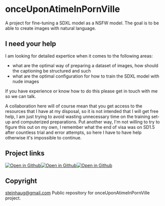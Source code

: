 # onceUponAtimeInPornVille

A project for fine-tuning a SDXL model as a NSFW model. The goal is to be able to create images with natural language.

## I need your help

I am looking for detailed expertice when it comes to the following areas:

- what are the optimal way of preparing a dataset of images, how should the captioning be structured and such
- what are the optimal configuration for how to train the SDXL model with nude images

If you have experience or know how to do this please get in touch with me so we can talk.

A collaboration here will of course mean that you get access to the resources that I have at my disposal, so it is not intended that I will get free help, I am just trying to avoid wasting unnecessary time on the training set-up and computerized preparations. Put another way, I'm not willing to try to figure this out on my own, I remember what the end of visa was on SD1.5 after countless trial and error attempts, so here I have to have help otherwise it's impossible to continue.

## Project links

<a href="https://github.com/steinhaug/onceUponAtimeInPornVille" rel="nofollow"><img alt="Open in Github" src="https://img.shields.io/badge/onceUponAtimeInPornVille-GitHub-blue?logo=github" style="max-width: 100%;"></a><a href="https://huggingface.co/datasets/steinhaug/onceUponAtimeInPornVille" rel="nofollow"><img alt="Open in Github" src="https://img.shields.io/badge/%F0%9F%A4%97onceUponAtimeInPornVille-Huggingface--dataset-lightgrey" style="max-width: 100%;"></a><a href="https://huggingface.co/steinhaug/onceUponAtimeInPornVille" rel="nofollow"><img alt="Open in Github" src="https://img.shields.io/badge/%F0%9F%A4%97onceUponAtimeInPornVille-Huggingface--model-lightgrey" style="max-width: 100%;"></a>

## Copyright

[steinhaug@gmail.com](steinhaug@gmail.com)
Public repository for onceUponAtimeInPornVille project.
